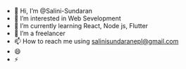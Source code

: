 - 👋 Hi, I’m @Salini-Sundaran
- 👀 I’m interested in Web Sevelopment
- 🌱 I’m currently learning React, Node js, Flutter
- 💞️ I’m a freelancer
- 📫 How to reach me using salinisundaranepl@gmail.com
- 😄 
- ⚡ 

<!---
Salini-Sundaran/Salini-Sundaran is a ✨ special ✨ repository because its `README.md` (this file) appears on your GitHub profile.
You can click the Preview link to take a look at your changes.
--->
